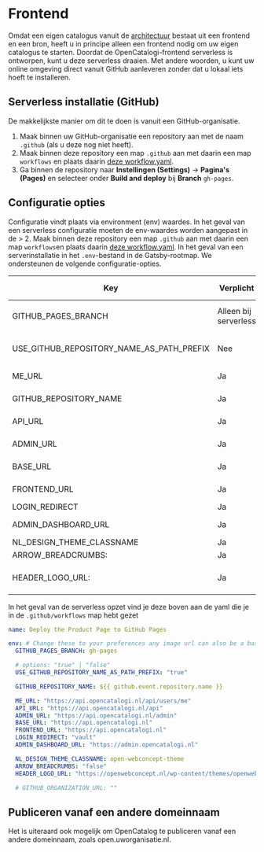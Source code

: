 # Frontend

Omdat een eigen catalogus vanuit de [architectuur](/docs/handleidingen/Architectuur.md) bestaat uit een frontend en een bron, heeft u in principe alleen een frontend nodig om uw eigen catalogus te starten. Doordat de OpenCatalogi-frontend serverless is ontworpen, kunt u deze serverless draaien. Met andere woorden, u kunt uw online omgeving direct vanuit GitHub aanleveren zonder dat u lokaal iets hoeft te installeren.

## Serverless installatie (GitHub)

De makkelijkste manier om dit te doen is vanuit een GitHub-organisatie.

1. Maak binnen uw GitHub-organisatie een repository aan met de naam `.github` (als u deze nog niet heeft).
2. Maak binnen deze repository een map `.github` aan met daarin een map `workflows` en plaats daarin [deze workflow.yaml](https://raw.githubusercontent.com/OpenCatalogi/web-app/development/.github/workflows/opencatalogi-page-deploy.yml).
3. Ga binnen de repository naar **Instellingen (Settings)** -> **Pagina's (Pages)** en selecteer onder **Build and deploy** bij **Branch** `gh-pages`.

## Configuratie opties

Configuratie vindt plaats via environment (env) waardes. In het geval van een serverless configuratie moeten de env-waardes worden aangepast in de > 2. Maak binnen deze repository een map `.github` aan met daarin een map `workflows`en plaats daarin [deze workflow.yaml](https://raw.githubusercontent.com/OpenCatalogi/web-app/development/.github/workflows/opencatalogi-page-deploy.yml). In het geval van een serverinstallatie in het `.env`-bestand in de Gatsby-rootmap. We ondersteunen de volgende configuratie-opties.

| Key                                       | Verplicht             | Usage                                                                                                                    | Allowed Value                                        | Default / Example                                                                              |
|-------------------------------------------|-----------------------|--------------------------------------------------------------------------------------------------------------------------|------------------------------------------------------|------------------------------------------------------------------------------------------------|
| GITHUB_PAGES_BRANCH                       | Alleen bij serverless | De branche waarop de pagina wordt gebouwd                                                                                | string, max 255 characters                           | gh-pages                                                                                       |
| USE_GITHUB_REPOSITORY_NAME_AS_PATH_PREFIX | Nee                   | Set deze op "false" als je de pagina van een custom url uitleverd                                                        | string, max 255 characters                           | `${{ github.event.repository.name }}`                                                          |
| ME_URL                                    | Ja                    | default: "https://api.opencatalogi.nl/api/users/me", alleen aanpassen als je OpenCatalogi vanaf een eigen server draaid |
|GITHUB_REPOSITORY_NAME| Ja                                        | default: "`${{ github.event.repository.name }}`",  limiteer zoek resultaten tot een GitHub-organisatie                     |
| API_URL                                   | Ja                    | default: "https://api.opencatalogi.nl/api", alleen aanpassen als je OpenCatalogi vanaf een eigen server draaid          |
| ADMIN_URL                                 | Ja                    | default: "https://api.opencatalogi.nl/admin", alleen aanpassen als je Open Catalogi vanaf een eigen server draaid        |
| BASE_URL                                  | Ja                    | default: "https://api.opencatalogi.nl", alleen aanpassen als je Open Catalogi vanaf een eigen server draaid              |
| FRONTEND_URL                              | Ja                    | default: "https://api.opencatalogi.nl"  , alleen aanpassen als je Open Catalogi vanaf een eigen server draaid            |
| LOGIN_REDIRECT                            | Ja                    | default: "vault"                                                                                                         |
| ADMIN_DASHBOARD_URL                       | Ja                    | default: "https://admin.opencatalogi.nl"   , alleen aanpassen als je Open Catalogi vanaf een eigen server draaid         |
|NL_DESIGN_THEME_CLASSNAME| Ja                    | Geef hier het NL Design thema op dat je wilt gebruiken            |
|ARROW_BREADCRUMBS: | Ja                    | default: "false", gebruik alternatieve breadcrumbs |
|HEADER_LOGO_URL: | Ja                    | default: <https://openwebconcept.nl/wp-content/themes/openwebconcept/assets/src/images/logo@2x.png>", logo in de menu balk"|

In het geval van de serverless opzet vind je deze boven aan de yaml die je in de `.github/workflows` map hebt gezet

````yaml
name: Deploy the Product Page to GitHub Pages

env: # Change these to your preferences any image url can also be a base encoded image
  GITHUB_PAGES_BRANCH: gh-pages

  # options: "true" | "false"
  USE_GITHUB_REPOSITORY_NAME_AS_PATH_PREFIX: "true"

  GITHUB_REPOSITORY_NAME: ${{ github.event.repository.name }}

  ME_URL: "https://api.opencatalogi.nl/api/users/me"
  API_URL: "https://api.opencatalogi.nl/api"
  ADMIN_URL: "https://api.opencatalogi.nl/admin"
  BASE_URL: "https://api.opencatalogi.nl"
  FRONTEND_URL: "https://api.opencatalogi.nl"
  LOGIN_REDIRECT: "vault"
  ADMIN_DASHBOARD_URL: "https://admin.opencatalogi.nl"

  NL_DESIGN_THEME_CLASSNAME: open-webconcept-theme
  ARROW_BREADCRUMBS: "false"
  HEADER_LOGO_URL: "https://openwebconcept.nl/wp-content/themes/openwebconcept/assets/src/images/logo@2x.png"

  # GITHUB_ORGANIZATION_URL: ""
````

## Publiceren vanaf een andere domeinnaam

Het is uiteraard ook mogelijk om OpenCatalog te publiceren vanaf een andere domeinnaam, zoals open.uworganisatie.nl.
